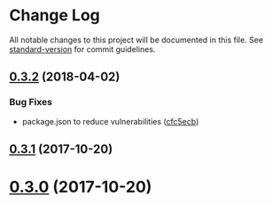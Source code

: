 # Change Log

All notable changes to this project will be documented in this file. See [standard-version](https://github.com/conventional-changelog/standard-version) for commit guidelines.

<a name="0.3.2"></a>
## [0.3.2](https://github.com/securedeveloper/react-data-export/compare/v0.3.0...v0.3.2) (2018-04-02)


### Bug Fixes

* package.json to reduce vulnerabilities ([cfc5ecb](https://github.com/securedeveloper/react-data-export/commit/cfc5ecb))



<a name="0.3.1"></a>
## [0.3.1](https://github.com/securedeveloper/react-data-export/compare/v0.3.0...v0.3.1) (2017-10-20)



<a name="0.3.0"></a>
# [0.3.0](https://github.com/securedeveloper/react-data-export/compare/v0.1.0...v0.3.0) (2017-10-20)
